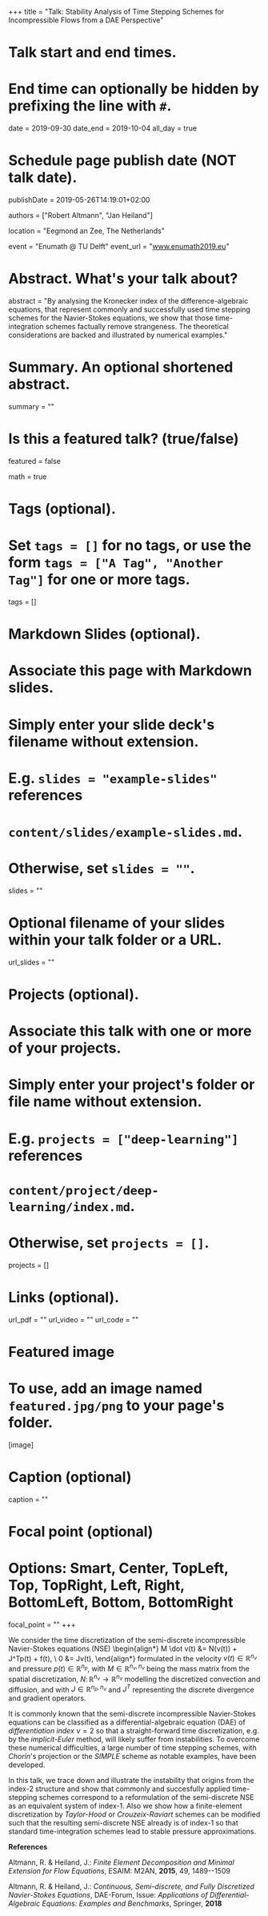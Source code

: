 +++
title = "Talk: Stability Analysis of Time Stepping Schemes for Incompressible Flows from a DAE Perspective"

# Talk start and end times.
#   End time can optionally be hidden by prefixing the line with `#`.
date = 2019-09-30
date_end = 2019-10-04
all_day = true

# Schedule page publish date (NOT talk date).
publishDate = 2019-05-26T14:19:01+02:00

authors = ["Robert Altmann", "Jan Heiland"]

location = "Eegmond an Zee, The Netherlands"

event = "Enumath @ TU Delft"
event_url = "www.enumath2019.eu"

# Abstract. What's your talk about?
abstract = "By analysing the Kronecker index of the difference-algebraic equations, that represent commonly and successfully used time stepping schemes for the Navier-Stokes equations, we show that those time-integration schemes factually remove strangeness. The theoretical considerations are backed and illustrated by numerical examples."

# Summary. An optional shortened abstract.
summary = ""

# Is this a featured talk? (true/false)
featured = false

math = true

# Tags (optional).
#   Set `tags = []` for no tags, or use the form `tags = ["A Tag", "Another Tag"]` for one or more tags.
tags = []

# Markdown Slides (optional).
#   Associate this page with Markdown slides.
#   Simply enter your slide deck's filename without extension.
#   E.g. `slides = "example-slides"` references 
#   `content/slides/example-slides.md`.
#   Otherwise, set `slides = ""`.
slides = ""

# Optional filename of your slides within your talk folder or a URL.
url_slides = ""

# Projects (optional).
#   Associate this talk with one or more of your projects.
#   Simply enter your project's folder or file name without extension.
#   E.g. `projects = ["deep-learning"]` references 
#   `content/project/deep-learning/index.md`.
#   Otherwise, set `projects = []`.
projects = []

# Links (optional).
url_pdf = ""
url_video = ""
url_code = ""

# Featured image
# To use, add an image named `featured.jpg/png` to your page's folder. 
[image]
  # Caption (optional)
  caption = ""

  # Focal point (optional)
  # Options: Smart, Center, TopLeft, Top, TopRight, Left, Right, BottomLeft, Bottom, BottomRight
  focal_point = ""
+++

We consider the time discretization of the semi-discrete incompressible Navier-Stokes equations (NSE)
\begin{align*}
	M \dot v(t) &= N(v(t)) + J^Tp(t) + f(t), \\
	0 &= Jv(t),
\end{align*}
formulated in the velocity $v(t) \in \mathbb R^{n_v}$ and pressure $p(t) \in \mathbb R^{n_p}$, with $M\in \mathbb R^{n_v, n_v}$ being the mass matrix from the spatial discretization, $N\colon \mathbb R^{n_v} \to \mathbb R^{n_v}$ modelling the discretized convection and diffusion, and with $J\in \mathbb R^{n_p, n_v}$ and $J^T$ representing the discrete divergence and gradient operators.

It is commonly known that the semi-discrete incompressible Navier-Stokes equations can be classified as a differential-algebraic equation (DAE) of *differentiation index* $\nu=2$ so that a straight-forward time discretization, e.g. by the *implicit-Euler* method, will likely suffer from instabilities. To overcome these numerical difficulties, a large number of time stepping schemes, with *Chorin*'s projection or the *SIMPLE* scheme as notable examples, have been developed. 

In this talk, we trace down and illustrate the instability that origins from the index-2 structure and show that commonly and succesfully applied time-stepping schemes correspond to a reformulation of the semi-discrete NSE as an equivalent system of index-1. Also we show how a finite-element discretization by *Taylor-Hood* or *Crouzeix-Raviart* schemes can be modified such that the resulting semi-discrete NSE already is of index-1 so that standard time-integration schemes lead to stable pressure approximations.

**References**

 Altmann, R. &amp; Heiland, J.: *Finite Element Decomposition and Minimal Extension for Flow Equations*, ESAIM: M2AN, **2015**, 49, 1489--1509 

 Altmann, R. &amp; Heiland, J.: *Continuous, Semi-discrete, and Fully Discretized Navier-Stokes Equations*, DAE-Forum, Issue: *Applications of Differential-Algebraic Equations: Examples and Benchmarks*, Springer, **2018**

